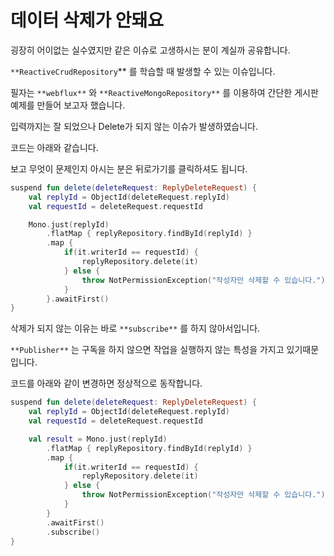 # 데이터 삭제가 안돼요

굉장히 어이없는 실수였지만 같은 이슈로 고생하시는 분이 계실까 공유합니다.

`**ReactiveCrudRepository`** 를 학습할 때 발생할 수 있는 이슈입니다.

필자는 `**webflux**` 와 `**ReactiveMongoRepository**` 를 이용하여 간단한 게시판 예제를 만들어 보고자 했습니다.

입력까지는 잘 되었으나 Delete가 되지 않는 이슈가 발생하였습니다.

코드는 아래와 같습니다.

보고 무엇이 문제인지 아시는 분은 뒤로가기를 클릭하셔도 됩니다.

```kotlin
suspend fun delete(deleteRequest: ReplyDeleteRequest) {
    val replyId = ObjectId(deleteRequest.replyId)
    val requestId = deleteRequest.requestId

    Mono.just(replyId)
        .flatMap { replyRepository.findById(replyId) }
        .map {
            if(it.writerId == requestId) {
                replyRepository.delete(it)
            } else {
                throw NotPermissionException("작성자만 삭제할 수 있습니다.")
            }
        }.awaitFirst()
}
```

삭제가 되지 않는 이유는 바로 `**subscribe**` 를 하지 않아서입니다.

`**Publisher**` 는 구독을 하지 않으면 작업을 실행하지 않는 특성을 가지고 있기때문입니다.

코드를 아래와 같이 변경하면 정상적으로 동작합니다.

```kotlin
suspend fun delete(deleteRequest: ReplyDeleteRequest) {
    val replyId = ObjectId(deleteRequest.replyId)
    val requestId = deleteRequest.requestId

    val result = Mono.just(replyId)
        .flatMap { replyRepository.findById(replyId) }
        .map {
            if(it.writerId == requestId) {
                replyRepository.delete(it)
            } else {
                throw NotPermissionException("작성자만 삭제할 수 있습니다.")
            }
        }
        .awaitFirst()
        .subscribe()
}
```
